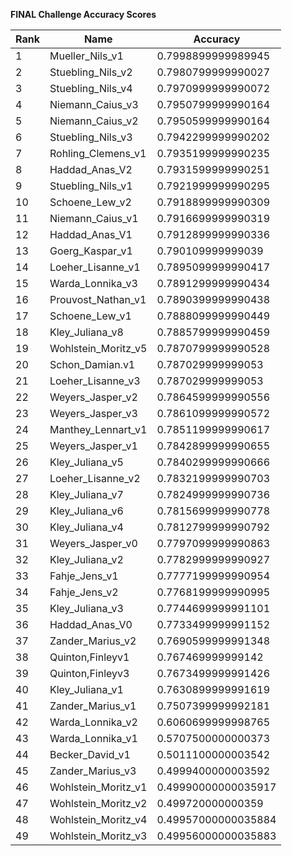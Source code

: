 **FINAL Challenge Accuracy Scores**



|Rank|Name|Accuracy|
|----|-----|---|
|1|Mueller_Nils_v1|0.7998899999989945|
|2|Stuebling_Nils_v2|0.7980799999990027|
|3|Stuebling_Nils_v4|0.7970999999990072|
|4|Niemann_Caius_v3|0.7950799999990164|
|5|Niemann_Caius_v2|0.7950599999990164|
|6|Stuebling_Nils_v3|0.7942299999990202|
|7|Rohling_Clemens_v1|0.7935199999990235|
|8|Haddad_Anas_V2|0.7931599999990251|
|9|Stuebling_Nils_v1|0.7921999999990295|
|10|Schoene_Lew_v2|0.7918899999990309|
|11|Niemann_Caius_v1|0.7916699999990319|
|12|Haddad_Anas_V1|0.7912899999990336|
|13|Goerg_Kaspar_v1|0.790109999999039|
|14|Loeher_Lisanne_v1|0.7895099999990417|
|15|Warda_Lonnika_v3|0.7891299999990434|
|16|Prouvost_Nathan_v1|0.7890399999990438|
|17|Schoene_Lew_v1|0.7888099999990449|
|18|Kley_Juliana_v8|0.7885799999990459|
|19|Wohlstein_Moritz_v5|0.7870799999990528|
|20|Schon_Damian.v1|0.787029999999053|
|21|Loeher_Lisanne_v3|0.787029999999053|
|22|Weyers_Jasper_v2|0.7864599999990556|
|23|Weyers_Jasper_v3|0.7861099999990572|
|24|Manthey_Lennart_v1|0.7851199999990617|
|25|Weyers_Jasper_v1|0.7842899999990655|
|26|Kley_Juliana_v5|0.7840299999990666|
|27|Loeher_Lisanne_v2|0.7832199999990703|
|28|Kley_Juliana_v7|0.7824999999990736|
|29|Kley_Juliana_v6|0.7815699999990778|
|30|Kley_Juliana_v4|0.7812799999990792|
|31|Weyers_Jasper_v0|0.7797099999990863|
|32|Kley_Juliana_v2|0.7782999999990927|
|33|Fahje_Jens_v1|0.7777199999990954|
|34|Fahje_Jens_v2|0.7768199999990995|
|35|Kley_Juliana_v3|0.7744699999991101|
|36|Haddad_Anas_V0|0.7733499999991152|
|37|Zander_Marius_v2|0.7690599999991348|
|38|Quinton,Finleyv1|0.767469999999142|
|39|Quinton,Finleyv3|0.7673499999991426|
|40|Kley_Juliana_v1|0.7630899999991619|
|41|Zander_Marius_v1|0.7507399999992181|
|42|Warda_Lonnika_v2|0.6060699999998765|
|43|Warda_Lonnika_v1|0.5707500000000373|
|44|Becker_David_v1|0.5011100000003542|
|45|Zander_Marius_v3|0.4999400000003592|
|46|Wohlstein_Moritz_v1|0.49990000000035917|
|47|Wohlstein_Moritz_v2|0.499720000000359|
|48|Wohlstein_Moritz_v4|0.49957000000035884|
|49|Wohlstein_Moritz_v3|0.49956000000035883|
